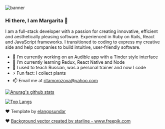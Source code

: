 

![banner](https://res.cloudinary.com/diexi8g0j/image/upload/v1609988893/logo_sssksz.jpg)

### Hi there, I am Margarita 👋

I am a full-stack developer with a passion for creating innovative, efficient and aesthetically pleasing software. Experienced in Ruby on Rails, React and JavaScript frameworks. I transitioned to coding to express my creative side and help companies to build intuitive, user-friendly software.


- 🔭 I’m currently working on an Audible app with a Tinder style interface 
- 🌱 I’m currently learning Redux, React Native and Node
- 👯 I used to teach Russian, was a personal trainer and now I code
- ⚡ Fun fact: I collect plants
- 📫 Email me at ritamorozova@yahoo.com

[![Anurag's github stats](https://github-readme-stats.vercel.app/api?username=rita-morozova&show_icons=true&theme=buefy)](https://github.com/anuraghazra/github-readme-stats)

[![Top Langs](https://github-readme-stats.vercel.app/api/top-langs/?username=rita-morozova&layout=compact&theme=buefy)](https://github.com/anuraghazra/github-readme-stats)


❤️  Template by [elangosundar](https://github.com/elangosundar/awesome-README-templates) 

❤️  <a href='https://www.freepik.com/vectors/background'>Background vector created by starline - www.freepik.com</a>
